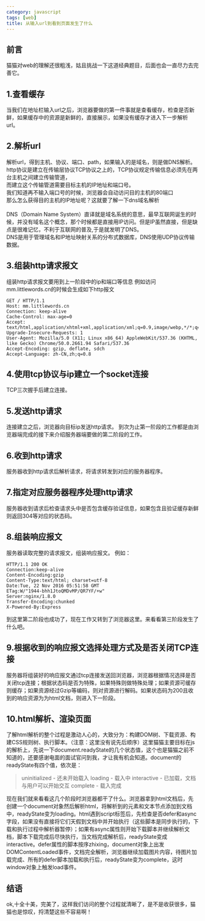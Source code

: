 ```yaml
---
category: javascript
tags: [web]
title: 从输入url到看到页面发生了什么
---
```


## 前言
猫猫对web的理解还很粗浅，姑且挑战一下这道经典题目，后面也会一直尽力去完善它。

## 1.查看缓存
当我们在地址栏输入url之后，浏览器要做的第一件事就是查看缓存，检查是否新鲜，如果缓存中的资源是新鲜的，直接展示，如果没有缓存才进入下一步解析url。

## 2.解析url
解析url，得到主机、协议、端口、path，如果输入的是域名，则是做DNS解析。
http协议是建立在传输层协议TCP协议之上的，TCP协议规定传输信息必须先在两台主机之间建立传输管道，<br>
而建立这个传输管道需要目标主机的IP地址和端口号。<br>
我们知道再不输入端口号的时候，浏览器会自动访问目的主机的80端口<br>
那么怎么获得目的主机的IP地址呢？这就要了解一下dns域名解析<br>
<br>
DNS（Domain Name System）直译就是域名系统的意思，最早互联网诞生的时候，并没有域名这个概念，那个时候都是直接用IP访问。但是IP虽然直接，但是缺点是很难记忆，不利于互联网的普及,于是就发明了DNS。<br>
DNS是用于管理域名和IP地址映射关系的分布式数据库，DNS使用UDP协议传输数据。

## 3.组装http请求报文
组装http请求报文要用到上一阶段中的ip和端口等信息
例如访问mm.littlewords.cn的时候会生成如下http报文
```
GET / HTTP/1.1
Host: mm.littlewords.cn
Connection: keep-alive
Cache-Control: max-age=0
Accept: text/html,application/xhtml+xml,application/xml;q=0.9,image/webp,*/*;q=0.8
Upgrade-Insecure-Requests: 1
User-Agent: Mozilla/5.0 (X11; Linux x86_64) AppleWebKit/537.36 (KHTML, like Gecko) Chrome/50.0.2661.94 Safari/537.36
Accept-Encoding: gzip, deflate, sdch
Accept-Language: zh-CN,zh;q=0.8
```

## 4.使用tcp协议与ip建立一个socket连接
TCP三次握手后建立连接。

## 5.发送http请求
连接建立之后，浏览器向目标ip发送http请求。
到次为止第一阶段的工作都是由浏览器端完成的接下来介绍服务器端要做的第二阶段的工作。


## 6.收到http请求
服务器收到http请求后解析请求，将请求转发到对应的服务器程序。

## 7.指定对应服务器程序处理http请求
服务器收到请求后检查请求头中是否包含缓存验证信息，如果包含且验证缓存新鲜则返回304等对应的状态码。

## 8.组装响应报文
服务器读取完整的请求报文，组装响应报文。
例如：
```
HTTP/1.1 200 OK
Connection:keep-alive
Content-Encoding:gzip
Content-Type:text/html; charset=utf-8
Date:Tue, 22 Nov 2016 05:51:58 GMT
ETag:W/"1944-bhh1JtoQMDvMP/QR7YF/+w"
Server:nginx/1.8.0
Transfer-Encoding:chunked
X-Powered-By:Express
```
到这里第二阶段也成功了，现在工作又转到了浏览器这里。来看看第三阶段发生了什么吧。

## 9.根据收到的响应报文选择处理方式及是否关闭TCP连接
服务器将组装好的响应报文通过tcp连接发送回浏览器，浏览器根据情况选择是否关闭tcp连接；根据状态码是否为特殊，如果特殊则做特殊处理；如果资源可缓存则缓存；如果资源经过Gzip等编码，则对资源进行解码。如果状态码为200且收到的响应资源为为html文档，则进入下一阶段。

## 10.html解析、渲染页面
了解html解析的整个过程是激动人心的，大致分为：构建DOM树、下载资源、构建CSS规则树、执行脚本。（注意：这里没有说先后顺序）这里猫猫主要目标在js的解析上，先说一下document.readyState的几个状态值，这个也是猫猫之前不知道的，还要感谢电面的面试官问到我，才让我有机会知道。document的readyState有四个值，依次是：
>uninitialized - 还未开始载入
loading - 载入中
interactive - 已加载，文档与用户可以开始交互
complete - 载入完成


现在我们就来看看这几个阶段时浏览器都干了什么。浏览器拿到html文档后，先创建一个document对象然后解析html，将解析到的元素和文本节点添加到文档中，readyState变为loading。html遇到script标签后，先检查是否defer和async字段，如果没有直接将它们天假到文档中并开始执行（这些脚本是同步执行的，下载和执行过程中解析器暂停）；如果有async属性则开始下载脚本并继续解析文档，脚本下载完成后尽快执行，当文档完成解析后，readyState变成interactive。defer属性的脚本按序zhixing，document对象上出发DOMContentLoaded事件，文档完全解析，浏览器继续加载图片内容，待图片加载完成、所有的defer脚本加载和执行后，readyState变为complete，这时window对象上触发load事件。

## 结语
ok,十全十美，完美了，这样我们访问的整个过程就清晰了，是不是收获很多，猫猫也是惊叹，捋清楚这些不容易啊！

